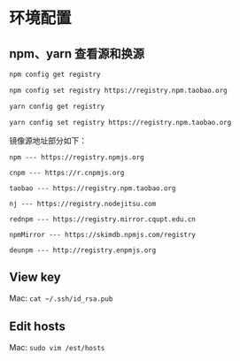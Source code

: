 # 环境配置

## npm、yarn 查看源和换源

``` bash
npm config get registry

npm config set registry https://registry.npm.taobao.org

yarn config get registry

yarn config set registry https://registry.npm.taobao.org
```

镜像源地址部分如下：

```
npm --- https://registry.npmjs.org

cnpm --- https://r.cnpmjs.org

taobao --- https://registry.npm.taobao.org

nj --- https://registry.nodejitsu.com

rednpm --- https://registry.mirror.cqupt.edu.cn

npmMirror --- https://skimdb.npmjs.com/registry

deunpm --- http://registry.enpmjs.org
```

## View key

Mac: `cat ~/.ssh/id_rsa.pub`

## Edit hosts

Mac: `sudo vim /est/hosts`
